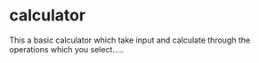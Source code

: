 # calculator
This a basic calculator which take input and calculate through the operations which you select.....
